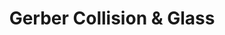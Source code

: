 ---
title: "Gerber Collision & Glass"
url: /scottsdale/gerber-collision-and-glass-east-raintree-drive/
shop: car repair
---
